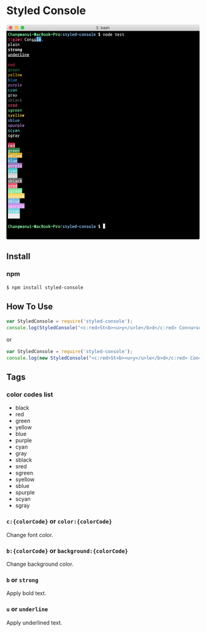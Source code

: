 Styled Console
===

![Example](example.png)

## Install

### npm

```bash
$ npm install styled-console
```

## How To Use

```js
var StyledConsole = require('styled-console');
console.log(StyledConsole("<c:red>St<b><u>y</u>le</b>d</c:red> Con<u>so</u><b:blue>le</b:blue>.").parse());
```

or

```js
var StyledConsole = require('styled-console');
console.log(new StyledConsole("<c:red>St<b><u>y</u>le</b>d</c:red> Con<u>so</u><b:blue>le</b:blue>.").parse());
```

## Tags

### color codes list

- black
- red
- green
- yellow
- blue
- purple
- cyan
- gray
- sblack
- sred
- sgreen
- syellow
- sblue
- spurple
- scyan
- sgray

### `c:{colorCode}` or `color:{colorCode}`

Change font color.

### `b:{colorCode}` or `background:{colorCode}`

Change background color.

### `b` or `strong`

Apply bold text.

### `u` or `underline`

Apply underlined text.


